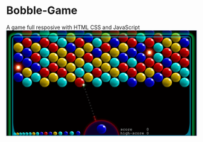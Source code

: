 # Bobble-Game
A game full resposive with HTML CSS and JavaScript
![Game](https://raw.githubusercontent.com/sergioironhacker/Bobble-Game/main/images/logoMain.png)
